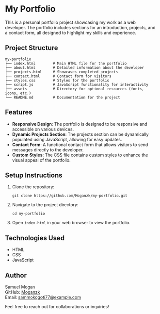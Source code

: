 # My Portfolio

This is a personal portfolio project showcasing my work as a web developer. The portfolio includes sections for an introduction, projects, and a contact form, all designed to highlight my skills and experience.

## Project Structure

```
my-portfolio
├── index.html        # Main HTML file for the portfolio
├── about.html        # Detailed information about the developer
├── projects.html     # Showcases completed projects
├── contact.html      # Contact form for visitors
├── styles.css        # Styles for the portfolio
├── script.js         # JavaScript functionality for interactivity
├── assets            # Directory for optional resources (fonts, icons, etc.)
└── README.md         # Documentation for the project
```

## Features

- **Responsive Design**: The portfolio is designed to be responsive and accessible on various devices.
- **Dynamic Projects Section**: The projects section can be dynamically populated using JavaScript, allowing for easy updates.
- **Contact Form**: A functional contact form that allows visitors to send messages directly to the developer.
- **Custom Styles**: The CSS file contains custom styles to enhance the visual appeal of the portfolio.

## Setup Instructions

1. Clone the repository:
   ```
   git clone https://github.com/Moganzk/my-portfolio.git
   ```
2. Navigate to the project directory:
   ```
   cd my-portfolio
   ```
3. Open `index.html` in your web browser to view the portfolio.

## Technologies Used

- HTML
- CSS
- JavaScript

## Author

Samuel Mogan  
GitHub: [Moganzk](https://github.com/Moganzk)  
Email: sammokogoti77@example.com

Feel free to reach out for collaborations or inquiries!